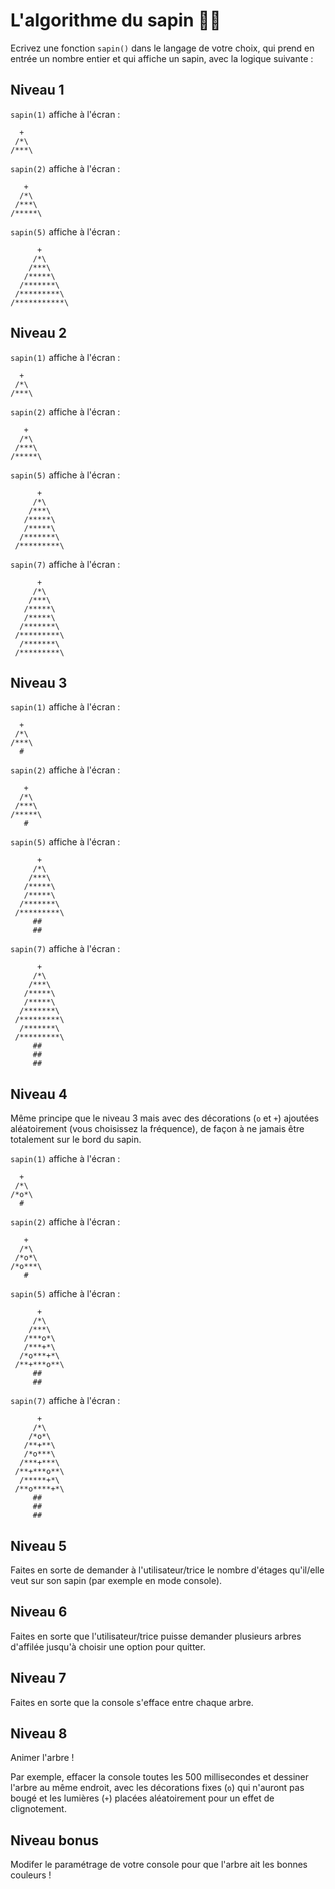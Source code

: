 # L'algorithme du sapin 🌲🎄

Ecrivez une fonction `sapin()` dans le langage de votre choix, qui prend en entrée un nombre entier et qui affiche un sapin, avec la logique suivante :

## Niveau 1

`sapin(1)` affiche à l'écran :
```
  +
 /*\
/***\
```

`sapin(2)` affiche à l'écran :
```
   +
  /*\
 /***\
/*****\
```

`sapin(5)` affiche à l'écran :
```
      + 
     /*\
    /***\
   /*****\
  /*******\
 /*********\
/***********\
```

## Niveau 2

`sapin(1)` affiche à l'écran :
```
  +
 /*\
/***\
```

`sapin(2)` affiche à l'écran :
```
   + 
  /*\
 /***\
/*****\
```

`sapin(5)` affiche à l'écran :
```
      + 
     /*\
    /***\
   /*****\
   /*****\
  /*******\
 /*********\
```

`sapin(7)` affiche à l'écran :
```
      + 
     /*\
    /***\
   /*****\
   /*****\
  /*******\
 /*********\
  /*******\
 /*********\
```

## Niveau 3

`sapin(1)` affiche à l'écran :
```
  +
 /*\
/***\
  #
```

`sapin(2)` affiche à l'écran :
```
   + 
  /*\
 /***\
/*****\
   #  
```

`sapin(5)` affiche à l'écran :
```
      + 
     /*\
    /***\
   /*****\
   /*****\
  /*******\
 /*********\
     ##
     ##
```

`sapin(7)` affiche à l'écran :
```
      + 
     /*\
    /***\
   /*****\
   /*****\
  /*******\
 /*********\
  /*******\
 /*********\
     ##
     ##
     ##
```

## Niveau 4 

Même principe que le niveau 3 mais avec des décorations (`o` et `+`) ajoutées aléatoirement (vous choisissez la fréquence), de façon à ne jamais être totalement sur le bord du sapin.

`sapin(1)` affiche à l'écran :
```
  +
 /*\
/*o*\
  #
```

`sapin(2)` affiche à l'écran :
```
   + 
  /*\
 /*o*\
/*o***\
   #  
```

`sapin(5)` affiche à l'écran :
```
      + 
     /*\
    /***\
   /***o*\
   /***+*\
  /*o***+*\
 /**+***o**\
     ##
     ##
```

`sapin(7)` affiche à l'écran :
```
      + 
     /*\
    /*o*\
   /**+**\
   /*o***\
  /***+***\
 /**+***o**\
  /*****+*\
 /**o****+*\
     ##
     ##
     ##
```

## Niveau 5 

Faites en sorte de demander à l'utilisateur/trice le nombre d'étages qu'il/elle veut sur son sapin (par exemple en mode console).

## Niveau 6 

Faites en sorte que l'utilisateur/trice puisse demander plusieurs arbres d'affilée jusqu'à choisir une option pour quitter.

## Niveau 7 

Faites en sorte que la console s'efface entre chaque arbre.

## Niveau 8 

Animer l'arbre ! 

Par exemple, effacer la console toutes les 500 millisecondes et dessiner l'arbre au même endroit, avec les décorations fixes (`o`) qui n'auront pas bougé et les lumières (`+`) placées aléatoirement pour un effet de clignotement.
 
## Niveau bonus

Modifer le paramétrage de votre console pour que l'arbre ait les bonnes couleurs !
 

